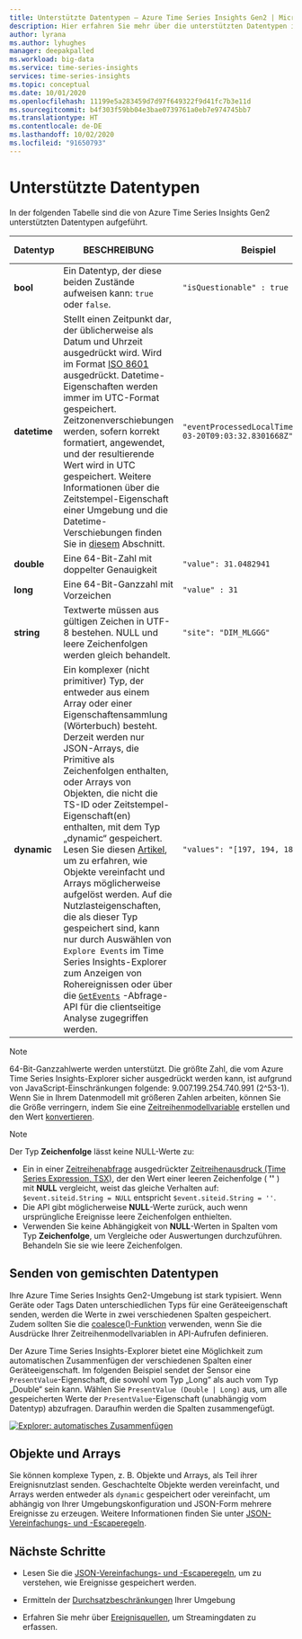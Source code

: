 ```yaml
---
title: Unterstützte Datentypen – Azure Time Series Insights Gen2 | Microsoft-Dokumentation
description: Hier erfahren Sie mehr über die unterstützten Datentypen in Azure Time Series Insights Gen2.
author: lyrana
ms.author: lyhughes
manager: deepakpalled
ms.workload: big-data
ms.service: time-series-insights
services: time-series-insights
ms.topic: conceptual
ms.date: 10/01/2020
ms.openlocfilehash: 11199e5a283459d7d97f649322f9d41fc7b3e11d
ms.sourcegitcommit: b4f303f59bb04e3bae0739761a0eb7e974745bb7
ms.translationtype: HT
ms.contentlocale: de-DE
ms.lasthandoff: 10/02/2020
ms.locfileid: "91650793"
---
```

# <a name="supported-data-types"></a>Unterstützte Datentypen

In der folgenden Tabelle sind die von Azure Time Series Insights Gen2 unterstützten Datentypen aufgeführt.

| Datentyp | BESCHREIBUNG | Beispiel | [Syntax des Zeitreihenausdrucks](https://docs.microsoft.com/rest/api/time-series-insights/reference-time-series-expression-syntax) | Spaltenname für Eigenschaft in Parquet
|---|---|---|---|---|
| **bool** | Ein Datentyp, der diese beiden Zustände aufweisen kann: `true` oder `false`. | `"isQuestionable" : true` | `$event.isQuestionable.Bool` oder `$event['isQuestionable'].Bool` | `isQuestionable_bool`
| **datetime** | Stellt einen Zeitpunkt dar, der üblicherweise als Datum und Uhrzeit ausgedrückt wird. Wird im Format [ISO 8601](https://www.iso.org/iso-8601-date-and-time-format.html) ausgedrückt. Datetime-Eigenschaften werden immer im UTC-Format gespeichert. Zeitzonenverschiebungen werden, sofern korrekt formatiert, angewendet, und der resultierende Wert wird in UTC gespeichert. Weitere Informationen über die Zeitstempel-Eigenschaft einer Umgebung und die Datetime-Verschiebungen finden Sie in [diesem](concepts-streaming-ingestion-event-sources.md#event-source-timestamp) Abschnitt. | `"eventProcessedLocalTime": "2020-03-20T09:03:32.8301668Z"` |  Wenn „eventProcessedLocalTime“ der Zeitstempel für die Ereignisquelle ist: `$event.$ts`. Wenn es sich um eine andere JSON-Eigenschaft handelt: `$event.eventProcessedLocalTime.DateTime` oder `$event['eventProcessedLocalTime'].DateTime` | `eventProcessedLocalTime_datetime`
| **double** | Eine 64-Bit-Zahl mit doppelter Genauigkeit  | `"value": 31.0482941` | `$event.value.Double` oder `$event['value'].Double` |  `value_double`
| **long** | Eine 64-Bit-Ganzzahl mit Vorzeichen  | `"value" : 31` | `$event.value.Long` oder `$event['value'].Long` |  `value_long`
| **string** | Textwerte müssen aus gültigen Zeichen in UTF-8 bestehen. NULL und leere Zeichenfolgen werden gleich behandelt. |  `"site": "DIM_MLGGG"`| `$event.site.String` oder `$event['site'].String`| `site_string`
| **dynamic** | Ein komplexer (nicht primitiver) Typ, der entweder aus einem Array oder einer Eigenschaftensammlung (Wörterbuch) besteht. Derzeit werden nur JSON-Arrays, die Primitive als Zeichenfolgen enthalten, oder Arrays von Objekten, die nicht die TS-ID oder Zeitstempel-Eigenschaft(en) enthalten, mit dem Typ „dynamic“ gespeichert. Lesen Sie diesen [Artikel](./concepts-json-flattening-escaping-rules.md), um zu erfahren, wie Objekte vereinfacht und Arrays möglicherweise aufgelöst werden. Auf die Nutzlasteigenschaften, die als dieser Typ gespeichert sind, kann nur durch Auswählen von `Explore Events` im Time Series Insights-Explorer zum Anzeigen von Rohereignissen oder über die [`GetEvents`](https://docs.microsoft.com/rest/api/time-series-insights/dataaccessgen2/query/execute#getevents) -Abfrage-API für die clientseitige Analyse zugegriffen werden. |  `"values": "[197, 194, 189, 188]"` | Verweise auf dynamische Typen in einem Zeitreihenausdruck werden noch nicht unterstützt. | `values_dynamic`

> [!NOTE]
> 64-Bit-Ganzzahlwerte werden unterstützt. Die größte Zahl, die vom Azure Time Series Insights-Explorer sicher ausgedrückt werden kann, ist aufgrund von JavaScript-Einschränkungen folgende: 9.007.199.254.740.991 (2^53-1). Wenn Sie in Ihrem Datenmodell mit größeren Zahlen arbeiten, können Sie die Größe verringern, indem Sie eine [Zeitreihenmodellvariable](/azure/time-series-insights/concepts-variables#numeric-variables) erstellen und den Wert [konvertieren](https://docs.microsoft.com/rest/api/time-series-insights/reference-time-series-expression-syntax#conversion-functions).

> [!NOTE]
> Der Typ **Zeichenfolge** lässt keine NULL-Werte zu:
>
> * Ein in einer [Zeitreihenabfrage](https://docs.microsoft.com/rest/api/time-series-insights/reference-query-apis) ausgedrückter [Zeitreihenausdruck (Time Series Expression, TSX)](https://docs.microsoft.com/rest/api/time-series-insights/reference-time-series-expression-syntax), der den Wert einer leeren Zeichenfolge ( **''** ) mit **NULL** vergleicht, weist das gleiche Verhalten auf: `$event.siteid.String = NULL` entspricht `$event.siteid.String = ''`.
> * Die API gibt möglicherweise **NULL**-Werte zurück, auch wenn ursprüngliche Ereignisse leere Zeichenfolgen enthielten.
> * Verwenden Sie keine Abhängigkeit von **NULL**-Werten in Spalten vom Typ **Zeichenfolge**, um Vergleiche oder Auswertungen durchzuführen. Behandeln Sie sie wie leere Zeichenfolgen.

## <a name="sending-mixed-data-types"></a>Senden von gemischten Datentypen

Ihre Azure Time Series Insights Gen2-Umgebung ist stark typisiert. Wenn Geräte oder Tags Daten unterschiedlichen Typs für eine Geräteeigenschaft senden, werden die Werte in zwei verschiedenen Spalten gespeichert. Zudem sollten Sie die [coalesce()-Funktion](https://docs.microsoft.com/rest/api/time-series-insights/reference-time-series-expression-syntax#other-functions) verwenden, wenn Sie die Ausdrücke Ihrer Zeitreihenmodellvariablen in API-Aufrufen definieren.

Der Azure Time Series Insights-Explorer bietet eine Möglichkeit zum automatischen Zusammenfügen der verschiedenen Spalten einer Geräteeigenschaft. Im folgenden Beispiel sendet der Sensor eine `PresentValue`-Eigenschaft, die sowohl vom Typ „Long“ als auch vom Typ „Double“ sein kann. Wählen Sie `PresentValue (Double | Long)` aus, um alle gespeicherten Werte der `PresentValue`-Eigenschaft (unabhängig vom Datentyp) abzufragen. Daraufhin werden die Spalten zusammengefügt.

[![Explorer: automatisches Zusammenfügen](media\concepts-supported-data-types/explorer-auto-coalesce-sample.png)](media\concepts-supported-data-types/explorer-auto-coalesce-sample.png#lightbox)

## <a name="objects-and-arrays"></a>Objekte und Arrays

Sie können komplexe Typen, z. B. Objekte und Arrays, als Teil ihrer Ereignisnutzlast senden. Geschachtelte Objekte werden vereinfacht, und Arrays werden entweder als `dynamic` gespeichert oder vereinfacht, um abhängig von Ihrer Umgebungskonfiguration und JSON-Form mehrere Ereignisse zu erzeugen. Weitere Informationen finden Sie unter [JSON-Vereinfachungs- und -Escaperegeln](./concepts-json-flattening-escaping-rules.md).

## <a name="next-steps"></a>Nächste Schritte

* Lesen Sie die [JSON-Vereinfachungs- und -Escaperegeln](./concepts-json-flattening-escaping-rules.md), um zu verstehen, wie Ereignisse gespeichert werden.

* Ermitteln der [Durchsatzbeschränkungen](./concepts-streaming-ingress-throughput-limits.md) Ihrer Umgebung

* Erfahren Sie mehr über [Ereignisquellen](concepts-streaming-ingestion-event-sources.md), um Streamingdaten zu erfassen.
